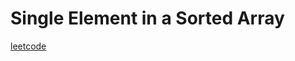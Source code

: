 Single Element in a Sorted Array
================================
[leetcode](https://leetcode.com/problems/single-element-in-a-sorted-array/)